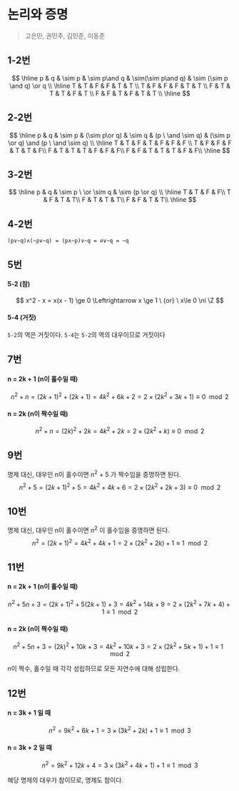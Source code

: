 # 논리와 증명

> 고은민, 권민주, 김민준, 이동준



## 1-2번

$$
\hline
p & q & \sim p & \sim p\and q & \sim(\sim p\and q) & \sim (\sim p \and q) \or q  \\
\hline
T & T & F & F & T & T \\ 
T & F & F & F & T & T \\ 
F & T & T & T & F & T \\ 
F & F & T & F & T & T \\
\hline
$$



## 2-2번

$$
\hline
p & q & \sim p & (\sim p\or q) & \sim q & (p \ \and \sim q) & (\sim p \or q) \and (p \ \and \sim q)  \\
\hline
T & T & F & T & F & F & F \\ 
T & F & F & F & T & T & F\\ 
F & T & T & T & F & F & F\\ 
F & F & T & T & T & F & F\\
\hline
$$



## 3-2번

$$
\hline
p & q & \sim p \ \or \sim q & \sim (p \or q)  \\
\hline
T & T & F & F\\ 
T & F & T & T\\ 
F & T & T & T\\ 
F & F & T & T\\
\hline
$$



## 4-2번

`(p∨~q)∧(~p∨~q) = (p∧~p)∨~q = ∅∨~q = ~q`



## 5번

#### 5-2 (참)

$$
x^2 - x  = x(x - 1) \ge 0 \Leftrightarrow x \ge 1 \ {or} \ x\le 0 \ni \Z
$$

#### 5-4 (거짓)

`5-2`의 역은 거짓이다. `5-4`는 `5-2`의 역의 대우이므로 거짓이다



## 7번

#### n = 2k + 1 (n이 홀수일 때)

$$
n ^ 2  + n = (2k + 1) ^ 2 + (2k + 1) = 4k^2 + 6k + 2 = 2 \times (2k^2 + 3k + 1) \equiv 0 \mod 2
$$

#### n = 2k (n이 짝수일 때)

$$
n ^ 2  + n = (2k) ^ 2 + 2k = 4k^2 + 2k = 2 \times (2k^2 + k) \equiv 0 \mod 2
$$



## 9번

명제 대신, 대우인 n이 홀수이면 n<sup>2</sup> + 5 가 짝수임을 증명하면 된다.
$$
n ^ 2  + 5  = (2k + 1) ^ 2 + 5 = 4k^2 + 4k + 6 = 2\times (2k^2 + 2k + 3) \equiv 0 \mod 2
$$




## 10번

명제 대신, 대우인 n이 홀수이면 n<sup>2</sup> 이 홀수임을 증명하면 된다.
$$
n ^ 2 = (2k + 1) ^ 2 = 4k^2 + 4k + 1 = 2\times (2k^2 + 2k) + 1 \equiv 1 \mod 2
$$


## 11번

#### n = 2k + 1 (n이 홀수일 때)

$$
n ^ 2  + 5n + 3 = (2k + 1) ^ 2 + 5(2k + 1) + 3= 4k^2 + 14k + 9 = 2 \times (2k^2 + 7k + 4) + 1 \equiv 1 \mod 2
$$

#### n = 2k (n이 짝수일 때)

$$
n ^ 2  + 5n + 3 = (2k) ^ 2 + 10k + 3 = 4k^2 + 10k + 3= 2 \times (2k^2 + 5k + 1) + 1 \equiv 1 \mod 2
$$

n이 짝수, 홀수일 때 각각 성립하므로 모든 자연수에 대해 성립한다.



## 12번
#### n = 3k + 1 일 때

$$
n ^ 2 = 9k^2 + 6k + 1 = 3 \times (3k ^ 2 + 2k) + 1 \equiv 1 \mod 3
$$

#### n = 3k + 2 일 때

$$
n ^ 2 = 9k^2 + 12k + 4 = 3 \times (3k^2  + 4k + 1) + 1 \equiv 1 \mod 3
$$

해당 명제의 대우가 참이므로, 명제도 참이다.

